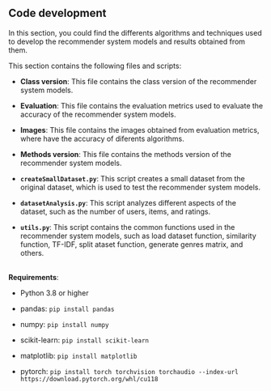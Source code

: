## Code development
In this section, you could find the differents algorithms and techniques used to develop the recommender system models and results obtained from them.

This section contains the following files and scripts:

- **Class version**: This file contains the class version of the recommender system models.

- **Evaluation**: This file contains the evaluation metrics used to evaluate the accuracy of the recommender system models.

- **Images**: This file contains the images obtained from evaluation metrics, where have the accuracy of diferents algorithms.

- **Methods version**: This file contains the methods version of the recommender system models.

- **`createSmallDataset.py`**: This script creates a small dataset from the original dataset, which is used to test the recommender system models.

- **`datasetAnalysis.py`**: This script analyzes different aspects of the dataset, such as the number of users, items, and ratings.

- **`utils.py`**: This script contains the common functions used in the recommender system models, such as load dataset function, similarity function, TF-IDF, split ataset function, generate genres matrix, and others.<br><br>

**Requirements**:

- Python 3.8 or higher

- pandas: ```pip install pandas```

- numpy: ```pip install numpy```

- scikit-learn: ```pip install scikit-learn```

- matplotlib: ```pip install matplotlib```

- pytorch: ```pip install torch torchvision torchaudio --index-url https://download.pytorch.org/whl/cu118```